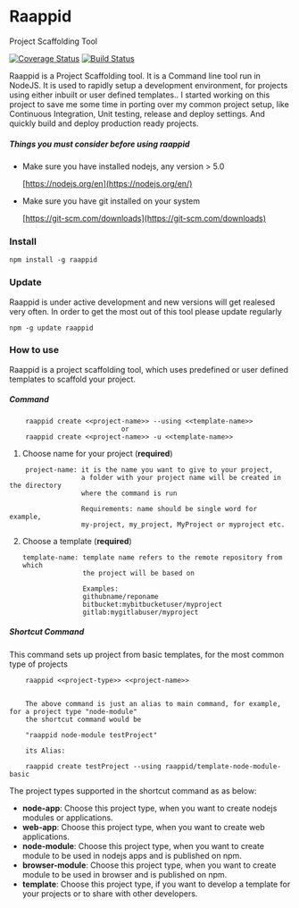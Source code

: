 # Raappid

Project Scaffolding Tool

[![Coverage Status](https://coveralls.io/repos/coolchem/raappid/badge.svg?branch=master&service=github)](https://coveralls.io/github/coolchem/raappid?branch=master)  [![Build Status](https://travis-ci.org/coolchem/raappid.svg?branch=master)](https://travis-ci.org/coolchem/raappid)

Raappid is a Project Scaffolding tool. It is a Command line tool run in NodeJS. It is used to rapidly setup a development environment, for projects using either inbuilt or user defined templates.. 
I started working on this project to save me some time in porting over my common project setup, like Continuous Integration, Unit testing, release and deploy settings. And quickly build and deploy production ready projects.

##### Things you must consider before using raappid

- Make sure you have installed nodejs, any version > 5.0

    [https://nodejs.org/en](https://nodejs.org/en/)

- Make sure you have git installed on your system

    [https://git-scm.com/downloads](https://git-scm.com/downloads)

### Install

````
npm install -g raappid
````

### Update
Raappid is under active development and new versions will get realesed very often.
In order to get the most out of this tool please update regularly
````
npm -g update raappid
````

### How to use

Raappid is a project scaffolding tool, which uses predefined or
user defined templates to scaffold your project.

##### Command

````
    raappid create <<project-name>> --using <<template-name>>
                            or
    raappid create <<project-name>> -u <<template-name>>
````



1. Choose name for your project (**required**)

````
    project-name: it is the name you want to give to your project,
                  a folder with your project name will be created in the directory
                  where the command is run

                  Requirements: name should be single word for example,
                  my-project, my_project, MyProject or myproject etc.
````

2. Choose a template (**required**)

    ````
    template-name: template name refers to the remote repository from which
                   the project will be based on

                   Examples:
                   githubname/reponame
                   bitbucket:mybitbucketuser/myproject
                   gitlab:mygitlabuser/myproject
    ````

##### Shortcut Command

This command sets up project from basic templates, for the most common type of projects

````
    raappid <<project-type>> <<project-name>>  


    The above command is just an alias to main command, for example, for a project type "node-module"
    the shortcut command would be

    "raappid node-module testProject"

    its Alias:

    raappid create testProject --using raappid/template-node-module-basic
````
 
The project types supported in the shortcut command as as below:    
    
- **node-app**: Choose this project type, when you want to create nodejs modules or applications.
- **web-app**:  Choose this project type, when you want to create web applications.
- **node-module**:  Choose this project type, when you want to create module to be used in nodejs apps and is published on npm.
- **browser-module**:  Choose this project type, when you want to create module to be used in browser and is published on npm.
- **template**: Choose this project type, if you want to develop a template for your projects or to share with other developers.

    
